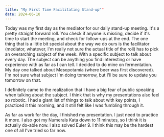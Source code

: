 ```yaml
---
title: "My First Time Facilitating Stand-up""
date: 2024-06-10
---
```


Today was my first day as the mediator for our daily stand-up meeting. It's a pretty straight forward roll. You check
if anyone is missing, decide if it's time to start the meeting, and check for follow-ups at the end. The one thing that
is a little bit special about the way we do ours is the facilitator (mediator, whatever, I'm really not sure the actual
title of the roll) has to pick an overarching subject of the week. With a specific subject to talk about every day. The 
subject can be anything you find interesting or have experience with as far as I can tell. I decided to do mine on 
fermentation. My day one talked about Mesopotamia (where beer was first discovered). I'm not sure what subject I'm doing
tomorrow, but I'll be sure to update you tomorrow on that.

I definitely came to the realization that I have a big fear of public speaking when talking about the subject. I think
that is why my presentations also feel so robotic. I had a giant list of things to talk about with key points, I 
practiced it this morning, and it still felt like I was fumbling through it.

As far as work for the day, I finished my presentation. I just need to practice it more. I also got my Numerals Kata 
down to 11 minutes, so I think it is actually do-able now. I also solved Euler 9. I think this may be the hardest one of 
all I've tried so far now.